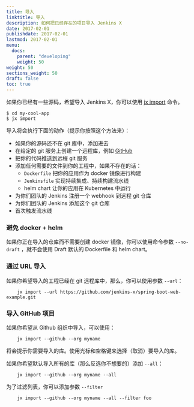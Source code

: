 ```yaml
---
title: 导入
linktitle: 导入
description: 如何把已经存在的项目导入 Jenkins X
date: 2017-02-01
publishdate: 2017-02-01
lastmod: 2017-02-01
menu:
  docs:
    parent: "developing"
    weight: 50
weight: 50
sections_weight: 50
draft: false
toc: true
---
```


                
如果你已经有一些源码，希望导入 Jenkins X，你可以使用 [jx import](/commands/jx_import) 命令。

```shell
$ cd my-cool-app
$ jx import
```

导入将会执行下面的动作（提示你按照这个方法来）：

* 如果你的源码还不在 git 库中，添加进去
* 在给定的 git 服务上创建一个远程库，例如 [GitHub](https://github.com)
* 把你的代码推送到远程 git 服务
* 添加任何需要的文件到你的工程中，如果不存在的话：
  * `Dockerfile` 把你的应用作为 docker 镜像进行构建
  * `Jenkinsfile` 实现持续集成、持续构建流水线
  * helm chart 让你的应用在 Kubernetes 中运行
* 为你们团队的 Jenkins 注册一个 webhook 到远程 git 仓库
* 为你们团队的 Jenkins 添加这个 git 仓库
* 首次触发流水线

### 避免 docker + helm

如果你正在导入的仓库而不需要创建 docker 镜像，你可以使用命令参数 `--no-draft` ，就不会使用 Draft 默认的 Dockerfile 和 helm chart。

### 通过 URL 导入

如果你希望导入的工程已经在 git 远程库中，那么，你可以使用参数 `--url`：

```shell
    jx import --url https://github.com/jenkins-x/spring-boot-web-example.git
```

### 导入 GitHub 项目

如果你希望从 Github 组织中导入，可以使用：
 
```shell
    jx import --github --org myname
```

将会提示你需要导入的库。使用光标和空格键来选择（取消）要导入的库。

如果你希望默认导入所有的库（那么反选你不想要的）添加 `--all`：
   
```shell
    jx import --github --org myname --all
```

为了过滤列表，你可以添加参数 `--filter`

```shell
    jx import --github --org myname --all --filter foo
```  
  
